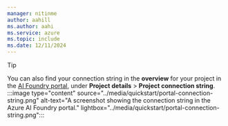 ```yaml
---
manager: nitinme
author: aahill
ms.author: aahi
ms.service: azure
ms.topic: include
ms.date: 12/11/2024
---
```


> [!TIP]
> You can also find your connection string in the **overview** for your project in the [AI Foundry portal](https://ai.azure.com/), under **Project details** > **Project connection string**.
> :::image type="content" source="../media/quickstart/portal-connection-string.png" alt-text="A screenshot showing the connection string in the Azure AI Foundry portal." lightbox="../media/quickstart/portal-connection-string.png":::
